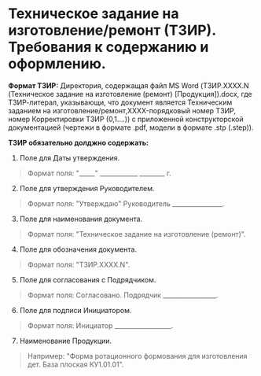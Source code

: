 # Техническое задание на изготовление/ремонт (ТЗИР). Требования к содержанию и оформлению.

**Формат ТЗИР:** Директория, содержащая файл MS Word (ТЗИР.ХХХХ.N (Техническое задание на изготовление (ремонт) [Продукция]).docx, где ТЗИР-литерал, указывающи, что документ является Техническим заданием на изготовление/ремонт,XXXX-порядковый номер ТЗИР, номер Корректировки ТЗИР (0,1....)) с приложенной конструкторской документацией (чертежи в формате .pdf, модели в формате .stp (.step)).

**ТЗИР обязательно долджно содержать:**

1.    Поле для Даты утверждения.
>Формат поля: "_____" ____________ ________ г.

2.    Поле для утверждения Руководителем.
>Формат поля: "Утверждаю" Руководитель ________________.

3.    Поле для наименования документа.
>Формат поля: "Техническое задание на изготовление (ремонт)".

4.    Поле для обозначения документа.
>Формат поля: "ТЗИР.XXXX.N".

5.    Поле для согласования с Подрядчиком.
>Формат поля: Согласовано. Подрядчик _________________.

6.    Поле для подписи Инициатором.
>Формат поля: Инициатор __________________.

7.    Наименование Продукции.
>Например: "Форма ротационного формования для изготовления дет. База плоская КУ1.01.01".
